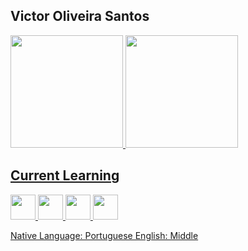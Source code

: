 <h2 align="left">Victor Oliveira Santos</h2>

<div>
<a href="https://github.com/seu-usuário-aqui">
<img loading="lazy" height="180em" src="https://github-readme-stats.vercel.app/api/top-langs/?username=Polaroid339&layout=compact&langs_count=7&theme=dracula"/>
<img loading="lazy" height="180em" src="https://github-readme-stats.vercel.app/api?username=Polaroid339&show_icons=true&theme=dracula&include_all_commits=true&count_private=true"/>
</div>

## Current Learning

<img loading="lazy" src="https://static-00.iconduck.com/assets.00/python-icon-2048x2037-lpg0vgkm.png" width="40" height="40"/> <img loading="lazy" src="https://cdn-icons-png.flaticon.com/512/732/732212.png" width="40" height="40"/> <img loading="lazy" src="https://cdn-icons-png.flaticon.com/512/732/732190.png" width="40" height="40"/> <img loading="lazy" src="https://static-00.iconduck.com/assets.00/javascript-js-icon-2048x2048-nyxvtvk0.png" width="40" height="40"/>

Native Language: Portuguese
English: Middle
